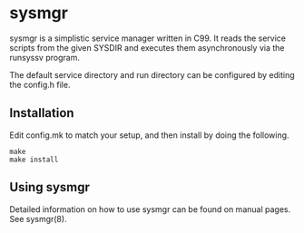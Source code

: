 sysmgr
======

sysmgr is a simplistic service manager written in C99. It reads the service
scripts from the given SYSDIR and executes them asynchronously via the runsyssv
program.

The default service directory and run directory can be configured by editing
the config.h file.


Installation
------------

Edit config.mk to match your setup, and then install by doing the following.

    make
    make install


Using sysmgr
------------

Detailed information on how to use sysmgr can be found on manual pages. See
sysmgr(8).
